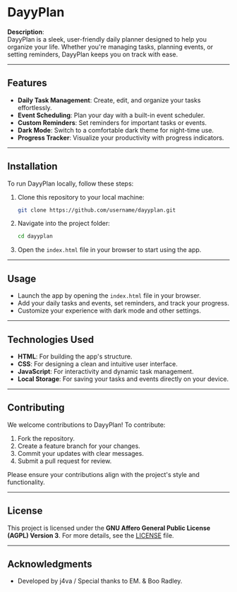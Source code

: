 # DayyPlan

**Description**:  
DayyPlan is a sleek, user-friendly daily planner designed to help you organize your life. Whether you're managing tasks, planning events, or setting reminders, DayyPlan keeps you on track with ease.

---

## Features

- **Daily Task Management**: Create, edit, and organize your tasks effortlessly.  
- **Event Scheduling**: Plan your day with a built-in event scheduler.  
- **Custom Reminders**: Set reminders for important tasks or events.  
- **Dark Mode**: Switch to a comfortable dark theme for night-time use.  
- **Progress Tracker**: Visualize your productivity with progress indicators.  

---

## Installation

To run DayyPlan locally, follow these steps:

1. Clone this repository to your local machine:
   ```bash
   git clone https://github.com/username/dayyplan.git
   ```

2. Navigate into the project folder:
   ```bash
   cd dayyplan
   ```

3. Open the `index.html` file in your browser to start using the app.

---

## Usage

- Launch the app by opening the `index.html` file in your browser.  
- Add your daily tasks and events, set reminders, and track your progress.  
- Customize your experience with dark mode and other settings.  

---

## Technologies Used

- **HTML**: For building the app's structure.  
- **CSS**: For designing a clean and intuitive user interface.  
- **JavaScript**: For interactivity and dynamic task management.  
- **Local Storage**: For saving your tasks and events directly on your device.  

---

## Contributing

We welcome contributions to DayyPlan! To contribute:  

1. Fork the repository.  
2. Create a feature branch for your changes.  
3. Commit your updates with clear messages.  
4. Submit a pull request for review.  

Please ensure your contributions align with the project's style and functionality.  

---

## License

This project is licensed under the **GNU Affero General Public License (AGPL) Version 3**. For more details, see the [LICENSE](LICENSE) file.  

---

## Acknowledgments

- Developed by j4va / Special thanks to EM. & Boo Radley.  
